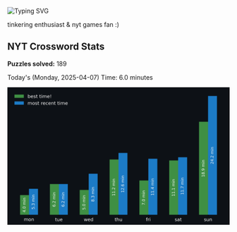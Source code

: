 ![Typing SVG](https://readme-typing-svg.demolab.com?font=Fira+Code&size=16&pause=700&color=FFFFFF&width=435&lines=hi+i'm+aimee!;nice+to+see+you+here!)

tinkering enthusiast & nyt games fan :)
<!-- START NYT-STATS -->
## NYT Crossword Stats
**Puzzles solved:** 189

Today's (Monday, 2025-04-07) Time: 6.0 minutes


![Solve Times](./nyt_stats_graph.png)
<!-- END NYT-STATS -->
